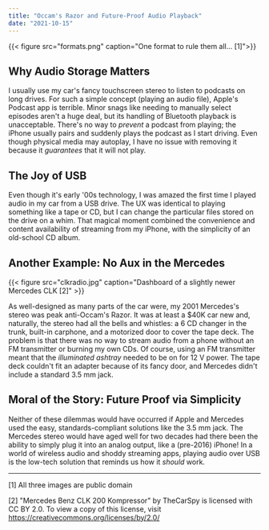 ```yaml
---
title: "Occam's Razor and Future-Proof Audio Playback"
date: "2021-10-15"
---
```


{{< figure  src="formats.png" caption="One format to rule them all... [1]">}}

## Why Audio Storage Matters

I usually use my car's fancy touchscreen stereo to listen to podcasts on long drives. For such a simple concept (playing an audio file), Apple's Podcast app is terrible. Minor snags like needing to manually select episodes aren't a huge deal, but its handling of Bluetooth playback is unacceptable. There's no way to *prevent* a podcast from playing; the iPhone usually pairs and suddenly plays the podcast as I start driving. Even though physical media may autoplay, I have no issue with removing it because it *guarantees* that it will not play. 

## The Joy of USB

Even though it's early '00s technology, I was amazed the first time I played audio in my car from a USB drive. The UX was identical to playing something like a tape or CD, but I can change the particular files stored on the drive on a whim. That magical moment combined the convenience and content availability of streaming from my iPhone, with the simplicity of an old-school CD album. 

## Another Example: No Aux in the Mercedes

{{< figure src="clkradio.jpg" caption="Dashboard of a slightly newer Mercedes CLK [2]" >}}

As well-designed as many parts of the car were, my 2001 Mercedes's stereo was peak anti-Occam's Razor. It was at least a $40K car new and, naturally, the stereo had all the bells and whistles: a 6 CD changer in the trunk, built-in carphone, and a motorized door to cover the tape deck. The problem is that there was no way to stream audio from a phone without an FM transmitter or burning my own CDs. Of course, using an FM transmitter meant that the *illuminated ashtray* needed to be on for 12 V power. The tape deck couldn't fit an adapter because of its fancy door, and Mercedes didn't include a standard 3.5 mm jack. 

## Moral of the Story: Future Proof via Simplicity

Neither of these dilemmas would have occurred if Apple and Mercedes used the easy, standards-compliant solutions like the 3.5 mm jack. The Mercedes stereo would have aged well for two decades had there been the ability to simply plug it into an analog output, like a (pre-2016) iPhone! In a world of wireless audio and shoddy streaming apps, playing audio over USB is the low-tech solution that reminds us how it *should* work. 

---

[1] All three images are public domain

[2] "Mercedes Benz CLK 200 Kompressor" by TheCarSpy is licensed with CC BY 2.0. To view a copy of this license, visit https://creativecommons.org/licenses/by/2.0/